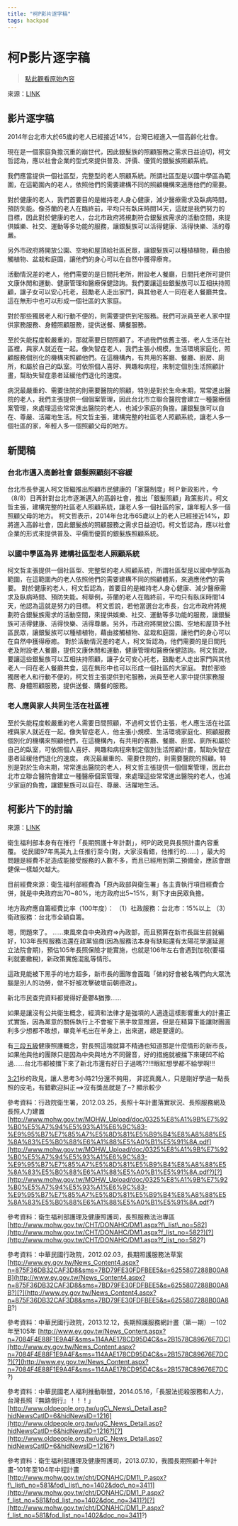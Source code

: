 ```yaml
---
title: "柯P影片逐字稿"
tags: hackpad
---
```


# 柯P影片逐字稿

> [點此觀看原始內容](https://g0v.hackpad.tw/EM2MtitmdzD)

來源：[LINK](http://kptaipei.tw/?page_id=2965)

## 影片逐字稿

2014年台北市大於65歲的老人已經接近14%，台灣已經進入一個高齡化社會。

現在是一個家庭負擔沉重的崩世代，因此銀髮族的照顧服務之需求日益迫切，柯文哲認為，應以社會企業的型式來提供普及、評價、優質的銀髮族照顧系統。

我們應當提供一個社區型，完整型的老人照顧系統。所謂社區型是以國中學區為範圍，在這範圍內的老人，依照他們的需要建構不同的照顧機構來適應他們的需要。

對於健康的老人，我們首要目的是維持老人身心健康，減少醫療需求及臥病時間，預防失能。像芬蘭的老人在臨終前，平均只有臥床時間14天，這就是我們努力的目標，因此對於健康的老人，台北市政府將規劃符合銀髮族需求的活動空間，來提供娛樂、社交、運動等多功能的服務，讓銀髮族可以活得健康、活得快樂、活的尊嚴。

另外市政府將開放公園、空地和屋頂給社區民眾，讓銀髮族可以種植植物，藉由接觸植物、盆栽和庭園，讓他們的身心可以在自然中獲得療育。

活動情況差的老人，他們需要的是日間托老所，附設老人餐廳，日間托老所可提供文康休閒和運動、健康管理和醫療保健諮詢。我們要讓這些銀髮族可以互相扶持照顧，讓子女可以安心托老，鼓勵老人走出家門，與其他老人一同在老人餐廳共食。這在無形中也可以形成一個社區的大家庭。

對於那些獨居老人和行動不便的，則需要提供到宅服務。我們可派員至老人家中提供家務服務、身體照顧服務，提供送餐、購餐服務。

至於失能程度較嚴重的，那就需要日間照顧了。不過我們依舊主張，老人生活在社區裡，與家人就近在一起。像失智症老人，我們主張小規模，生活環境家庭化，照顧服務個別化的機構來照顧他們。在這機構內，有共用的客廳、餐廳、廚房、廁所，和屬於自己的臥室。可依照個人喜好、興趣和病程，來制定個別生活照顧計畫，幫助失智症患者延緩他們退化的速度。

病況最嚴重的、需要住院的則需要醫院的照顧，特別是對於生命末期，常常進出醫院的老人，我們主張提供一個個案管理，因此台北市立聯合醫院會建立一種醫療個案管理，來處理這些常常進出醫院的老人，也減少家庭的負擔。讓銀髮族可以自在、尊嚴、活躍地生活。柯文哲主張，建構完整的社區老人照顧系統，讓老人多一個社區的家，年輕人多一個照顧父母的地方。


## 新聞稿

### 台北市邁入高齡社會 銀髮照顧刻不容緩

台北市長參選人柯文哲繼推出照顧市民健康的「家醫制度」柯Ｐ新政影片，今（8/8）日再針對台北市逐漸邁入的高齡社會，推出「銀髮照顧」政策影片。柯文哲主張，建構完整的社區老人照顧系統，讓老人多一個社區的家，讓年輕人多一個照顧父母的地方。
柯文哲表示，2014年台北市65歲以上的老人已經接近14%，即將進入高齡社會，因此銀髮族的照顧服務之需求日益迫切。柯文哲認為，應以社會企業的形式來提供普及、平價而優質的銀髮族照顧系統。
### 以國中學區為界 建構社區型老人照顧系統

柯文哲主張提供一個社區型、完整型的老人照顧系統，所謂社區型是以國中學區為範圍，在這範圍內的老人依照他們的需要建構不同的照顧體系，來適應他們的需要。
對於健康的老人，柯文哲認為，首要目的是維持老人身心健康、減少醫療需求及臥病時間、預防失能。柯舉例，芬蘭的老人在臨終前，平均只有臥床時間14天，他認為這就是努力的目標。
柯文哲說，若他當選台北市長，台北市政府將規劃符合銀髮族需求的活動空間，來提供娛樂、社交、運動等多功能的服務，讓銀髮族可活得健康、活得快樂、活得尊嚴。另外，市政府將開放公園、空地和屋頂予社區民眾，讓銀髮族可以種植植物，藉由接觸植物、盆栽和庭園，讓他們的身心可以在自然中獲得療癒。
對於活動情況差的老人，柯文哲認為，他們需要的是日間托老及附設老人餐廳，提供文康休閒和運動，健康管理和醫療保健諮詢。柯文哲說，要讓這些銀髮族可以互相扶持照顧，讓子女可安心托老，鼓勵老人走出家門與其他老人一同在老人餐廳共食，這在無形中也可以形成一個社區的大家庭。
對於那些獨居老人和行動不便的，柯文哲主張提供到宅服務，派員至老人家中提供家務服務、身體照顧服務，提供送餐、購餐的服務。
### 老人應與家人共同生活在社區裡

至於失能程度較嚴重的老人需要日間照顧，不過柯文哲仍主張，老人應生活在社區裡與家人就近在一起。像失智症老人，他主張小規模、生活環境家庭化、照顧服務個別化的機構來照顧他們，在這機構內，有共用的客廳、餐廳、廚房、廁所和屬於自己的臥室，可依照個人喜好、興趣和病程來制定個別生活照顧計畫，幫助失智症患者延緩他們退化的速度。
病況最嚴重的、需要住院的，則需要醫院的照顧。特別是對於生命末期，常常進出醫院的老人，柯文哲主張提供一個個案管理，因此台北市立聯合醫院會建立一種醫療個案管理，來處理這些常常進出醫院的老人，也減少家庭的負擔，讓銀髮族可以自在、尊嚴、活躍地生活。


## 柯影片下的討論


來源：[LINK](https://www.youtube.com/watch?v=a5pAzvxzF3E)

衛生福利部本身有在推行「長期照護十年計劃」，柯P的政見與長照計畫內容重覆。
從民國97年馬英九上任推行至今(對，大家沒看錯，他推行的......)
，最大的問題是經費不足造成能接受服務的人數不多，而且已經用到第二預備金，應該會跟健保一樣越欠越大。

目前經費來源：衛生福利部經費為「原內政部與衛生署」各主責執行項目經費合併，就是中央政府出70~80%，地方政府出5~15%，剩下才由民眾負擔。

地方政府應自籌經費比率（100年度）：
（1）社政服務：台北市：15%以上
（3）衛政服務：台北市全額自籌。

嗯，問題來了。
......東風來自中央政府=>內政部，而且預算在新市長誕生前就編好，103年長照服務法還在政黨協商(因為服務法本身有缺點還有太陽花學運延遲立法院會期)，預估105年長照保險才能實施，也就是106年左右會遇到加稅(要福利就要繳稅)，新政策實施混亂等情形。

這政見能被下黑手的地方超多，新市長的團隊會面臨「做的好會被名嘴們向大眾洗腦是別人的功勞，做不好被攻擊破壞前朝德政」。

新北市民查完資料都覺得好憂鬱&猶豫......

如果是讓沒有公共衛生概念，經濟和法律才是強項的人適逢這樣影響重大的計畫正式實施，因為黨意的關係執行上不會被下黑手故意推遲，但是在精算下能讓財團圖利多少想都不敢想，畢竟羊毛出在羊身上，出來選，總是要還的。

有[三段五級](http://www.mmh.org.tw/taitam/famme/Leavell2.htm)健康照護概念，對長照這塊就算不精通也知道那是什麼情形的新市長，如果他與他的團隊只是因為中央與地方不同聲音，好的措施就被擋下來硬凹不給過......台北市都被擋下來了新北市還有好日子過嗎??!!!眼紅想學都不給學啊!!!

[3:21](http://www.youtube.com/watch?v=a5pAzvxzF3E&t=3m21s)秒的政見，讓人思考3小時21分還不夠用，
非認真魔人，只是剛好學過一點長照的皮毛，有錯歡迎糾正==>沒有獎品就是了~?
顯示較少

參考資料：行政院衛生署，2012.03.25，長照十年計畫落實狀況、長照服務網及長照人力建置
[http://www.mohw.gov.tw/MOHW_Upload/doc/0325%E8%A1%9B%E7%92%B0%E5%A7%94%E5%93%A1%E6%9C%83-%E9%95%B7%E7%85%A7%E5%8D%81%E5%B9%B4%E8%A8%88%E5%8A%83%E5%B0%88%E6%A1%88%E5%A0%B1%E5%91%8A.pdf](http://www.mohw.gov.tw/MOHW_Upload/doc/0325%E8%A1%9B%E7%92%B0%E5%A7%94%E5%93%A1%E6%9C%83-%E9%95%B7%E7%85%A7%E5%8D%81%E5%B9%B4%E8%A8%88%E5%8A%83%E5%B0%88%E6%A1%88%E5%A0%B1%E5%91%8A.pdf?)[?](http://www.mohw.gov.tw/MOHW_Upload/doc/0325%E8%A1%9B%E7%92%B0%E5%A7%94%E5%93%A1%E6%9C%83-%E9%95%B7%E7%85%A7%E5%8D%81%E5%B9%B4%E8%A8%88%E5%8A%83%E5%B0%88%E6%A1%88%E5%A0%B1%E5%91%8A.pdf?)

參考資料：衛生福利部護理及健康照護司，長照服務法治專區
[http://www.mohw.gov.tw/CHT/DONAHC/DM1.aspx?f\_list\_no=582](http://www.mohw.gov.tw/CHT/DONAHC/DM1.aspx?f_list_no=582?)[?](http://www.mohw.gov.tw/CHT/DONAHC/DM1.aspx?f_list_no=582?)

參考資料：中華民國行政院，2012.02.03，長期照護服務法草案
[http://www.ey.gov.tw/News_Content4.aspx?n=875F36DB32CAF3D8&sms=7BD79FE30FDFBEE5&s=6255807288B00A8B](http://www.ey.gov.tw/News_Content4.aspx?n=875F36DB32CAF3D8&sms=7BD79FE30FDFBEE5&s=6255807288B00A8B?)[?](http://www.ey.gov.tw/News_Content4.aspx?n=875F36DB32CAF3D8&sms=7BD79FE30FDFBEE5&s=6255807288B00A8B?)

參考資料：中華民國行政院，2013.12.12，長期照護服務網計畫（第一期）－102年至105年
[http://www.ey.gov.tw/News_Content.aspx?n=7084F4E88F1E9A4F&sms=114AAE178CD95D4C&s=2B1578C89676E7DC](http://www.ey.gov.tw/News_Content.aspx?n=7084F4E88F1E9A4F&sms=114AAE178CD95D4C&s=2B1578C89676E7DC?)[?](http://www.ey.gov.tw/News_Content.aspx?n=7084F4E88F1E9A4F&sms=114AAE178CD95D4C&s=2B1578C89676E7DC?)

參考資料：中華民國老人福利推動聯盟，2014.05.16，「長服法扼殺服務和人力，台灣長照『無路倘行』！！！」
[http://www.oldpeople.org.tw/ugC\_News\_Detail.asp?hidNewsCatID=6&hidNewsID=1216](http://www.oldpeople.org.tw/ugC_News_Detail.asp?hidNewsCatID=6&hidNewsID=1216?)[?](http://www.oldpeople.org.tw/ugC_News_Detail.asp?hidNewsCatID=6&hidNewsID=1216?)

參考資料：衛生福利部護理及健康照護司，2013.07.10，我國長期照顧十年計畫-101年至104年中程計畫
[http://www.mohw.gov.tw/cht/DONAHC/DM1\_P.aspx?f\_list\_no=581&fod\_list\_no=1402&doc\_no=3411](http://www.mohw.gov.tw/cht/DONAHC/DM1_P.aspx?f_list_no=581&fod_list_no=1402&doc_no=3411?)[?](http://www.mohw.gov.tw/cht/DONAHC/DM1_P.aspx?f_list_no=581&fod_list_no=1402&doc_no=3411?)




